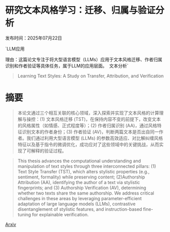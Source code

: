 # 研究文本风格学习：迁移、归属与验证分析

发布时间：2025年07月22日

`LLM应用

理由：这篇论文专注于将大型语言模型（LLMs）应用于文本风格迁移、作者归属识别和作者验证等具体任务，属于LLM的应用层面。` `文本分析`

> Learning Text Styles: A Study on Transfer, Attribution, and Verification

# 摘要

> 本论文通过三个相互关联的核心领域，深入探索并实现了文本风格的计算理解与操控：(1) 文本风格迁移 (TST)，在保持内容不变的前提下，改变文本的风格属性（如情感、正式程度等）；(2) 作者归属识别 (AA)，通过风格特征识别文本的作者身份；(3) 作者验证 (AV)，判断两篇文本是否出自同一作者。我们通过利用大型语言模型 (LLMs) 的参数高效适应、对比解纠缠风格特征以及基于指令的微调优化，成功应对了这些领域中的关键挑战，从而实现了可解释的验证过程。

> This thesis advances the computational understanding and manipulation of text styles through three interconnected pillars: (1) Text Style Transfer (TST), which alters stylistic properties (e.g., sentiment, formality) while preserving content; (2)Authorship Attribution (AA), identifying the author of a text via stylistic fingerprints; and (3) Authorship Verification (AV), determining whether two texts share the same authorship. We address critical challenges in these areas by leveraging parameter-efficient adaptation of large language models (LLMs), contrastive disentanglement of stylistic features, and instruction-based fine-tuning for explainable verification.

[Arxiv](https://arxiv.org/abs/2507.16530)